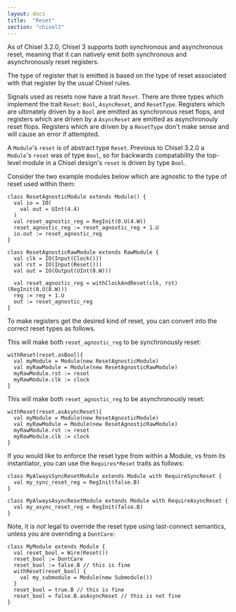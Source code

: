 ```yaml
---
layout: docs
title:  "Reset"
section: "chisel3"
---
```

As of Chisel 3.2.0, Chisel 3 supports both synchronous and asynchronous reset,
meaning that it can natively emit both synchronous and asynchronously reset registers.

The type of register that is emitted is based on the type of reset associated with that register by the usual Chisel rules.

Signals used as resets now have a trait `Reset`.
There are three types which implement the trait `Reset`:
`Bool`, `AsyncReset`, and `ResetType`.
Registers which are ultimately driven by a `Bool` are emitted as synchronous reset flops,
and registers which are driven by a `AsyncReset` are emitted as asynchronouly reset flops.
Registers which are driven by a `ResetType` don't make sense and will cause an error if attempted.


A `Module`'s `reset` is of abstract type `Reset`.
Previous to Chisel 3.2.0 a `Module`'s `reset` was of type `Bool`,
so for backwards compatability the top-level module in a Chisel design's `reset` is driven by type `Bool`.

Consider the two example modules below which are agnostic to the type of reset used within them:

```
class ResetAgnosticModule extends Module() {
  val io = IO(
    val out = UInt(4.4) 
  )
  val reset_agnostic_reg = RegInit(0.U(4.W))
  reset_agnostic_reg := reset_agnostic_reg + 1.U
  io.out := reset_agnostic_reg
}

class ResetAgnosticRawModule extends RawModule {
  val clk = IO(Input(Clock()))
  val rst = IO(Input(Reset()))
  val out = IO(Output(UInt(8.W)))

  val reset_agnostic_reg = withClockAndReset(clk, rst)(RegInit(0.U(8.W)))
  reg := reg + 1.U
  out := reset_agnostic_reg
}
```
To make registers get the desired kind of reset,
you can convert into the correct reset types as follows.

This will make both `reset_agnostic_reg` to be synchronously reset:

```
withReset(reset.asBool){
  val myModule = Module(new ResetAgnosticModule)
  val myRawModule = Module(new ResetAgnosticRawModule)
  myRawModule.rst := reset
  myRawModule.clk := clock
}  
```

This will make both `reset_agnostic_reg` to be asynchronously reset:

```
withReset(reset.asAsyncReset){
  val myModule = Module(new ResetAgnosticModule)
  val myRawModule = Module(new ResetAgnosticRawModule)
  myRawModule.rst := reset
  myRawModule.clk := clock
}
```

If you would like to enforce the reset type from within a Module,
vs from its instantiator, you can use the `Requires*Reset` traits as follows:

```
class MyAlwaysSyncResetModule extends Module with RequireSyncReset {
  val my_sync_reset_reg = RegInit(false.B)
}

class MyAlwaysAsyncResetModule extends Module with RequireAsyncReset {
  val my_async_reset_reg = RegInit(false.B)
}
```

Note, it is *not* legal to override the reset type using last-connect semantics,
unless you are overriding a `DontCare`:

```
class MyModule extends Module {
  val reset_bool = Wire(Reset())
  reset_bool := DontCare 
  reset_bool := false.B // this is fine
  withReset(reset_bool) {
    val my_submodule = Module(new Submodule())
  }
  reset_bool = true.B // this is fine
  reset_bool = false.B.asAsyncReset // this is not fine
}
```
